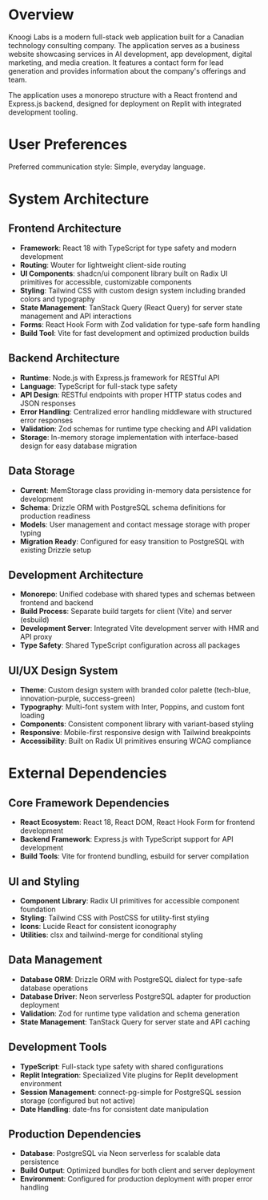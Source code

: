 # Overview

Knoogi Labs is a modern full-stack web application built for a Canadian technology consulting company. The application serves as a business website showcasing services in AI development, app development, digital marketing, and media creation. It features a contact form for lead generation and provides information about the company's offerings and team.

The application uses a monorepo structure with a React frontend and Express.js backend, designed for deployment on Replit with integrated development tooling.

# User Preferences

Preferred communication style: Simple, everyday language.

# System Architecture

## Frontend Architecture
- **Framework**: React 18 with TypeScript for type safety and modern development
- **Routing**: Wouter for lightweight client-side routing
- **UI Components**: shadcn/ui component library built on Radix UI primitives for accessible, customizable components
- **Styling**: Tailwind CSS with custom design system including branded colors and typography
- **State Management**: TanStack Query (React Query) for server state management and API interactions
- **Forms**: React Hook Form with Zod validation for type-safe form handling
- **Build Tool**: Vite for fast development and optimized production builds

## Backend Architecture
- **Runtime**: Node.js with Express.js framework for RESTful API
- **Language**: TypeScript for full-stack type safety
- **API Design**: RESTful endpoints with proper HTTP status codes and JSON responses
- **Error Handling**: Centralized error handling middleware with structured error responses
- **Validation**: Zod schemas for runtime type checking and API validation
- **Storage**: In-memory storage implementation with interface-based design for easy database migration

## Data Storage
- **Current**: MemStorage class providing in-memory data persistence for development
- **Schema**: Drizzle ORM with PostgreSQL schema definitions for production readiness
- **Models**: User management and contact message storage with proper typing
- **Migration Ready**: Configured for easy transition to PostgreSQL with existing Drizzle setup

## Development Architecture
- **Monorepo**: Unified codebase with shared types and schemas between frontend and backend
- **Build Process**: Separate build targets for client (Vite) and server (esbuild)
- **Development Server**: Integrated Vite development server with HMR and API proxy
- **Type Safety**: Shared TypeScript configuration across all packages

## UI/UX Design System
- **Theme**: Custom design system with branded color palette (tech-blue, innovation-purple, success-green)
- **Typography**: Multi-font system with Inter, Poppins, and custom font loading
- **Components**: Consistent component library with variant-based styling
- **Responsive**: Mobile-first responsive design with Tailwind breakpoints
- **Accessibility**: Built on Radix UI primitives ensuring WCAG compliance

# External Dependencies

## Core Framework Dependencies
- **React Ecosystem**: React 18, React DOM, React Hook Form for frontend development
- **Backend Framework**: Express.js with TypeScript support for API development
- **Build Tools**: Vite for frontend bundling, esbuild for server compilation

## UI and Styling
- **Component Library**: Radix UI primitives for accessible component foundation
- **Styling**: Tailwind CSS with PostCSS for utility-first styling
- **Icons**: Lucide React for consistent iconography
- **Utilities**: clsx and tailwind-merge for conditional styling

## Data Management
- **Database ORM**: Drizzle ORM with PostgreSQL dialect for type-safe database operations
- **Database Driver**: Neon serverless PostgreSQL adapter for production deployment
- **Validation**: Zod for runtime type validation and schema generation
- **State Management**: TanStack Query for server state and API caching

## Development Tools
- **TypeScript**: Full-stack type safety with shared configurations
- **Replit Integration**: Specialized Vite plugins for Replit development environment
- **Session Management**: connect-pg-simple for PostgreSQL session storage (configured but not active)
- **Date Handling**: date-fns for consistent date manipulation

## Production Dependencies
- **Database**: PostgreSQL via Neon serverless for scalable data persistence
- **Build Output**: Optimized bundles for both client and server deployment
- **Environment**: Configured for production deployment with proper error handling